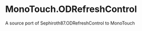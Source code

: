 MonoTouch.ODRefreshControl
==========================

A source port of Sephiroth87.ODRefreshControl to MonoTouch